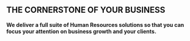 ## THE CORNERSTONE OF YOUR BUSINESS

**We deliver a full suite of Human Resources solutions so that you can focus your attention on business growth and your clients.**
